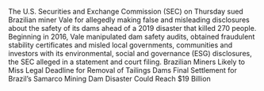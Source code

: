 The U.S. Securities and Exchange Commission (SEC) on Thursday sued Brazilian miner Vale for allegedly making false and misleading disclosures about the safety of its dams ahead of a 2019 disaster that killed 270 people.
Beginning in 2016, Vale manipulated dam safety audits, obtained fraudulent stability certificates and misled local governments, communities and investors with its environmental, social and governance (ESG) disclosures, the SEC alleged in a statement and court filing.
Brazilian Miners Likely to Miss Legal Deadline for Removal of Tailings Dams
Final Settlement for Brazil’s Samarco Mining Dam Disaster Could Reach $19 Billion